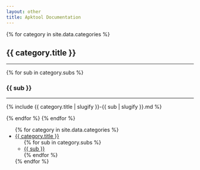 ```yaml
---
layout: other
title: Apktool Documentation
---
```


<div class="row">
  <div class="col-md-9" data-target="#affixNav">
    {% for category in site.data.categories %}
      <h2 id="{{ category.title | slugify }}">{{ category.title }}</h2>
      <hr />
      {% for sub in category.subs %}
        <h3 id="{{ sub | slugify }}">{{ sub }}</h3>
        <hr />
        <p>
          {% include {{ category.title | slugify }}-{{ sub | slugify }}.md %}
        </p>
      {% endfor %}
    {% endfor %}
  </div>
  <div class="col-md-3">
    <nav class="hidden-sm hidden-xs affix" id="affixNav">
      <ul class="nav sidenav" data-spy="affix" data-offset-top="10">
        {% for category in site.data.categories %}
          <li>
            <a href="#{{ category.title | slugify }}">{{ category.title }}</a>
            <ul class="nav">
              {% for sub in category.subs %}
                <li><a href="#{{ sub | slugify }}">{{ sub }}</a></li>
              {% endfor %}
            </ul>
          </li>
        {% endfor %}
      </ul>
    </nav>
  </div>
</div>